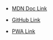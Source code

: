 - [MDN Doc Link](https://developer.mozilla.org/en-US/docs/Web/Progressive_web_apps/Tutorials/CycleTracker)

- [GitHub Link](https://github.com/mdn/pwa-examples/tree/main/cycletracker)

- [PWA Link](https://mdn.github.io/pwa-examples/cycletracker/)
